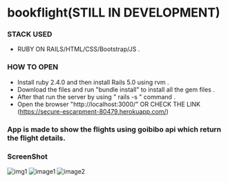 # bookflight(STILL IN DEVELOPMENT)
### STACK USED 
- RUBY ON RAILS/HTML/CSS/Bootstrap/JS .

### HOW TO OPEN 
- Install ruby 2.4.0 and then install Rails 5.0 using rvm .
- Download the files and run "bundle install" to install all the gem files .
- After that run the server by using " rails -s " command .
- Open the browser "http://localhost:3000/" OR CHECK THE LINK (https://secure-escarpment-80479.herokuapp.com/)


### App is made to show the flights using goibibo api which return the flight details.

### ScreenShot 

![img1](https://user-images.githubusercontent.com/29759141/45264231-1444ae80-b457-11e8-84a2-ae90a5ebdb8b.png)
![image1](https://user-images.githubusercontent.com/29759141/45446711-39514f80-b6eb-11e8-963d-bda2852e37ac.png)
![image2](https://user-images.githubusercontent.com/29759141/45446712-39e9e600-b6eb-11e8-9877-256f1806b021.png)


